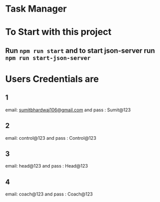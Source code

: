 # Task Manager

# To Start with this project

## Run `npm run start` and to start json-server run `npm run start-json-server`

# Users Credentials are

## 1

email: sumitbhardwaj106@gmail.com and
pass : Sumit@123

## 2

email: control@123 and
pass : Control@123

## 3

email: head@123 and
pass : Head@123

## 4

email: coach@123 and
pass : Coach@123
